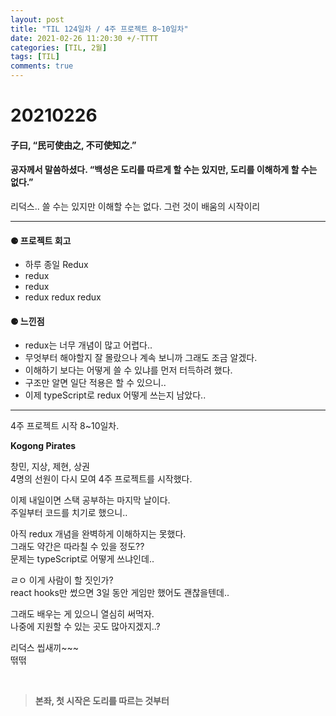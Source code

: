 ```yaml
---
layout: post
title: "TIL 124일차 / 4주 프로젝트 8~10일차"
date: 2021-02-26 11:20:30 +/-TTTT
categories: [TIL, 2월]
tags: [TIL]
comments: true
---
```


# **20210226**

#### **子曰, “民可使由之, 不可使知之.”**

#### **공자께서 말씀하셨다. “백성은 도리를 따르게 할 수는 있지만, 도리를 이해하게 할 수는 없다.”**

리덕스.. 쓸 수는 있지만 이해할 수는 없다. 그런 것이 배움의 시작이리

---

#### **⚈ 프로젝트 회고**

- 하루 종일 Redux
- redux
- redux
- redux redux redux

#### **⚈ 느낀점**

- redux는 너무 개념이 많고 어렵다..
- 무엇부터 해야할지 잘 몰랐으나 계속 보니까 그래도 조금 알겠다.
- 이해하기 보다는 어떻게 쓸 수 있냐를 먼저 터득하려 했다.
- 구조만 알면 일단 적용은 할 수 있으니..
- 이제 typeScript로 redux 어떻게 쓰는지 남았다..

---

4주 프로젝트 시작 8~10일차.

**Kogong Pirates**

창민, 지상, 제현, 상권  
4명의 선원이 다시 모여 4주 프로젝트를 시작했다.

이제 내일이면 스택 공부하는 마지막 날이다.  
주일부터 코드를 치기로 했으니..

아직 redux 개념을 완벽하게 이해하지는 못했다.  
그래도 약간은 따라칠 수 있을 정도??  
문제는 typeScript로 어떻게 쓰냐인데..

ㄹㅇ 이게 사람이 할 짓인가?  
react hooks만 썼으면 3일 동안 게임만 했어도 괜찮을텐데..

그래도 배우는 게 있으니 열심히 써먹자.  
나중에 지원할 수 있는 곳도 많아지겠지..?

리덕스 씹새끼~~~  
떢떢

<br>

> **본좌, 첫 시작은 도리를 따르는 것부터**
